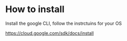 # How to install

Install the google CLI, follow the instrctuins for your OS

https://cloud.google.com/sdk/docs/install
